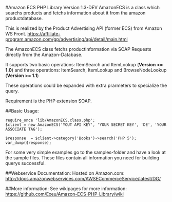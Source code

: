 #Amazon ECS PHP Library Version 1.3-DEV
AmazonECS is a class which searchs products and fetchs information
about it from tha amazon productdatabase.

This is realized by the Product Advertising API (former ECS) from Amazon WS Front.
https://affiliate-program.amazon.com/gp/advertising/api/detail/main.html

The AmazonECS class fetchs productinformation via SOAP Requests directly from the Amazon-Database.

It supports two basic operations: ItemSearch and ItemLookup (**Version <= 1.0**)
and three operations: ItemSearch, ItemLookup and BrowseNodeLookup (**Version >= 1.1**)

These operations could be expanded with extra prarmeters to specialize the query.

Requirement is the PHP extension SOAP.

##Basic Usage:

    require_once 'lib/AmazonECS.class.php';
    $client = new AmazonECS('YOUT API KEY', 'YOUR SECRET KEY', 'DE', 'YOUR ASSOCIATE TAG');

    $response  = $client->category('Books')->search('PHP 5');
    var_dump($response);

For some very simple examples go to the samples-folder and have a look at the sample files.
These files contain all information you need for building querys successful.

##Webservice Documentation:
Hosted on Amazon.com:
http://docs.amazonwebservices.com/AWSECommerceService/latest/DG/

##More information:
See wikipages for  more information:
https://github.com/Exeu/Amazon-ECS-PHP-Library/wiki